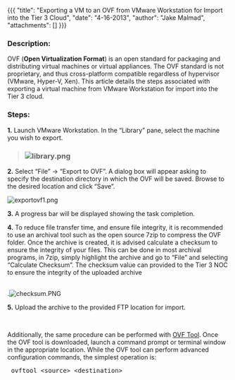 {{{
  "title": "Exporting a VM to an OVF from VMware Workstation for Import into the Tier 3 Cloud",
  "date": "4-16-2013",
  "author": "Jake Malmad",
  "attachments": []
}}}

<h3>Description:</h3>
<p>OVF (<strong>Open Virtualization Format</strong>) is an open standard for packaging and distributing virtual machines or virtual appliances. The OVF standard is not proprietary, and thus cross-platform compatible regardless of hypervisor (VMware, Hyper-V,
  Xen). This article details the steps associated with exporting a virtual machine from VMware Workstation for import into the Tier 3 cloud.</p>
<h3>Steps:</h3>
<p><strong>1.</strong> Launch VMware Workstation. In the “Library” pane, select the machine you wish to export.</p>
<blockquote>
  <h3><img src="https://t3n.zendesk.com/attachments/token/mx7ijhmj682spxl/?name=library.png" alt="library.png" /></h3>
</blockquote>
<p><strong>2.</strong> Select “File” -&gt; “Export to OVF”. A dialog box will appear asking to specify the destination directory in which the OVF will be saved. Browse to the desired location and click “Save”.</p>
<p><img src="https://t3n.zendesk.com/attachments/token/joqgy8yyglu8gwy/?name=exportovf1.png" alt="exportovf1.png" />
</p>
<p><strong>3.</strong> A progress bar will be displayed showing the task completion.</p>
<p><strong>4.</strong> To reduce file transfer time, and ensure file integrity, it is recommended to use an archival tool such as the open source 7zip to compress the OVF folder. Once the archive is created, it is advised calculate a checksum to ensure the
  integrity of your files. This can be done in most archival programs, in 7zip, simply highlight the archive and go to “File” and selecting “Calculate Checksum”. The checksum value can provided to the Tier 3 NOC to ensure the integrity of the uploaded
  archive</p>
<p>
  <br />.<img src="https://t3n.zendesk.com/attachments/token/vosgvxtvv8qe6qo/?name=checksum.PNG" alt="checksum.PNG" />
</p>
<p><strong>5.</strong> Upload the archive to the provided FTP location for import.</p>
<p>&nbsp;</p>
<p>Additionally, the same procedure can be performed with <a href="http://www.vmware.com/support/developer/ovf/" target="_blank">OVF Tool</a>. Once the OVF tool is downloaded, launch a command prompt or terminal window in the appropriate location. While
  the OVF tool can perform advanced configuration commands, the simplest operation is:</p>
<pre> ovftool &lt;source&gt; &lt;destination&gt;</pre>